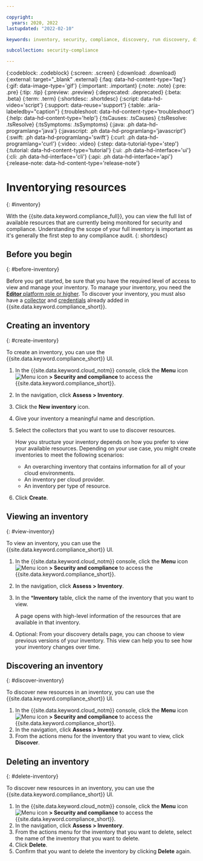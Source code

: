 ```yaml
---

copyright:
  years: 2020, 2022
lastupdated: "2022-02-10"

keywords: inventory, security, compliance, discovery, run discovery, discover resources

subcollection: security-compliance

---
```


{:codeblock: .codeblock}
{:screen: .screen}
{:download: .download}
{:external: target="_blank" .external}
{:faq: data-hd-content-type='faq'}
{:gif: data-image-type='gif'}
{:important: .important}
{:note: .note}
{:pre: .pre}
{:tip: .tip}
{:preview: .preview}
{:deprecated: .deprecated}
{:beta: .beta}
{:term: .term}
{:shortdesc: .shortdesc}
{:script: data-hd-video='script'}
{:support: data-reuse='support'}
{:table: .aria-labeledby="caption"}
{:troubleshoot: data-hd-content-type='troubleshoot'}
{:help: data-hd-content-type='help'}
{:tsCauses: .tsCauses}
{:tsResolve: .tsResolve}
{:tsSymptoms: .tsSymptoms}
{:java: .ph data-hd-programlang='java'}
{:javascript: .ph data-hd-programlang='javascript'}
{:swift: .ph data-hd-programlang='swift'}
{:curl: .ph data-hd-programlang='curl'}
{:video: .video}
{:step: data-tutorial-type='step'}
{:tutorial: data-hd-content-type='tutorial'}
{:ui: .ph data-hd-interface='ui'}
{:cli: .ph data-hd-interface='cli'}
{:api: .ph data-hd-interface='api'}
{:release-note: data-hd-content-type='release-note'}



# Inventorying resources
{: #inventory}

With the {{site.data.keyword.compliance_full}}, you can view the full list of available resources that are currently being monitored for security and compliance. Understanding the scope of your full inventory is important as it's generally the first step to any compliance audit.
{: shortdesc}

## Before you begin
{: #before-inventory}

Before you get started, be sure that you have the required level of access to view and manage your inventory. To manage your inventory, you need the [**Editor** platform role or higher](/docs/security-compliance?topic=security-compliance-access-management). To discover your inventory, you must also have a [collector](/docs/security-compliance?topic=security-compliance-ibm-collector) and [credentials](/docs/security-compliance?topic=security-compliance-credentials) already added in {{site.data.keyword.compliance_short}}.


## Creating an inventory
{: #create-inventory}

To create an inventory, you can use the {{site.data.keyword.compliance_short}} UI.

1. In the {{site.data.keyword.cloud_notm}} console, click the **Menu** icon ![Menu icon](../icons/icon_hamburger.svg) **> Security and compliance** to access the {{site.data.keyword.compliance_short}}.
2. In the navigation, click **Assess > Inventory**. 
3. Click the **New inventory** icon.
4. Give your inventory a meaningful name and description.
5. Select the collectors that you want to use to discover resources. 

   How you structure your inventory depends on how you prefer to view your available resources. Depending on your use case, you might create inventories to meet the following scenarios:

      * An overarching inventory that contains information for all of your cloud environments.
      * An inventory per cloud provider.
      * An inventory per type of resource. 

6. Click **Create**.


## Viewing an inventory
{: #view-inventory}

To view an inventory, you can use the {{site.data.keyword.compliance_short}} UI.

1. In the {{site.data.keyword.cloud_notm}} console, click the **Menu** icon ![Menu icon](../icons/icon_hamburger.svg) **> Security and compliance** to access the {{site.data.keyword.compliance_short}}.
2. In the navigation, click **Assess > Inventory**. 
3. In the ***Inventory** table, click the name of the inventory that you want to view. 

   A page opens with high-level information of the resources that are available in that inventory.

4. Optional: From your discovery details page, you can choose to view previous versions of your inventory. This view can help you to see how your inventory changes over time.



## Discovering an inventory
{: #discover-inventory}

To discover new resources in an inventory, you can use the {{site.data.keyword.compliance_short}} UI.

1. In the {{site.data.keyword.cloud_notm}} console, click the **Menu** icon ![Menu icon](../icons/icon_hamburger.svg) **> Security and compliance** to access the {{site.data.keyword.compliance_short}}.
2. In the navigation, click **Assess > Inventory**.
3. From the actions menu for the inventory that you want to view, click **Discover**.


## Deleting an inventory
{: #delete-inventory}

To discover new resources in an inventory, you can use the {{site.data.keyword.compliance_short}} UI.

1. In the {{site.data.keyword.cloud_notm}} console, click the **Menu** icon ![Menu icon](../icons/icon_hamburger.svg) **> Security and compliance** to access the {{site.data.keyword.compliance_short}}.
2. In the navigation, click **Assess > Inventory**.
3. From the actions menu for the inventory that you want to delete, select the name of the inventory that you want to delete.
4. Click **Delete**.
5. Confirm that you want to delete the inventory by clicking **Delete** again. 

